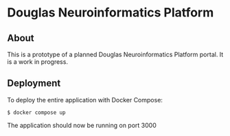 # Douglas Neuroinformatics Platform

## About

This is a prototype of a planned Douglas Neuroinformatics Platform portal. It is a work in progress.

## Deployment

To deploy the entire application with Docker Compose:

```
$ docker compose up
```

The application should now be running on port 3000


